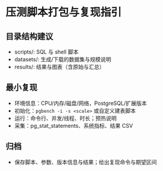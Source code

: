 # 压测脚本打包与复现指引

## 目录结构建议

- scripts/: SQL 与 shell 脚本
- datasets/: 生成/下载的数据集与规模说明
- results/: 结果与图表（含原始与汇总）

## 最小复现

- 环境信息：CPU/内存/磁盘/网络，PostgreSQL/扩展版本
- 初始化：`pgbench -i -s <scale>` 或自定义建表脚本
- 运行：命令行、并发/线程、时长；预热说明
- 采集：pg_stat_statements、系统指标、结果 CSV

## 归档

- 保存脚本、参数、版本信息与结果；给出复现命令与期望区间
